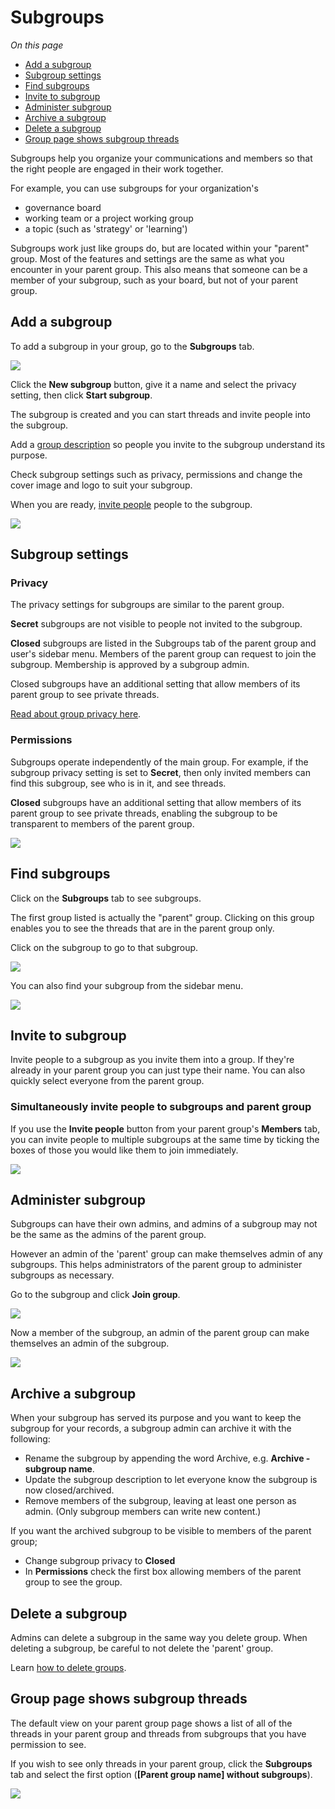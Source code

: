 # Subgroups

*On this page*
- [Add a subgroup](#add-a-subgroup)
- [Subgroup settings](#subgroup-settings)
- [Find subgroups](#find-subgroups)
- [Invite to subgroup](#invite-to-subgroup)
- [Administer subgroup](#administer-subgroup)
- [Archive a subgroup](#archive-a-subgroup)
- [Delete a subgroup](#delete-a-subgroup)
- [Group page shows subgroup threads](#group-page-shows-subgroup-threads)

Subgroups help you organize your communications and members so that the right people are engaged in their work together.

For example, you can use subgroups for your organization's

- governance board
- working team or a project working group
- a topic (such as 'strategy' or 'learning')

Subgroups work just like groups do, but are located within your "parent" group. Most of the features and settings are the same as what you encounter in your parent group. This also means that someone can be a member of your subgroup, such as your board, but not of your parent group.

## Add a subgroup

To add a subgroup in your group, go to the **Subgroups** tab.

![](subgroups_tab.png)

Click the **New subgroup** button, give it a name and select the privacy setting, then click **Start subgroup**. 

The subgroup is created and you can start threads and invite people into the subgroup.

Add a [group description](https://help.loomio.com/en/user_manual/groups/settings/index.html#group-description) so people you invite to the subgroup understand its purpose.  

Check subgroup settings such as privacy, permissions and change the cover image and logo to suit your subgroup.

When you are ready, [invite people](https://help.loomio.com/en/user_manual/groups/membership/index.html) people to the subgroup.

![](subgroups_new.png)

## Subgroup settings

### Privacy

The privacy settings for subgroups are similar to the parent group. 

**Secret** subgroups are not visible to people not invited to the subgroup.

**Closed** subgroups are listed in the Subgroups tab of the parent group and user's sidebar menu. Members of the parent group can request to join the subgroup. Membership is approved by a subgroup admin.

Closed subgroups have an additional setting that allow members of its parent group to see private threads.

[Read about group privacy here](https://help.loomio.com/en/user_manual/groups/settings/index.html#privacy).

### Permissions

Subgroups operate independently of the main group. For example, if the subgroup privacy setting is set to **Secret**, then only invited members can find this subgroup, see who is in it, and see threads.

**Closed** subgroups have an additional setting that allow members of its parent group to see private threads, enabling the subgroup to be transparent to members of the parent group.

![](subgroup_permissions.png)

## Find subgroups

Click on the **Subgroups** tab to see subgroups.

The first group listed is actually the "parent" group.  Clicking on this group enables you to see the threads that are in the parent group only.

Click on the subgroup to go to that subgroup.

![](subgroup_view.png)

You can also find your subgroup from the sidebar menu.

![](subgroup_sidebar.png)

## Invite to subgroup

Invite people to a subgroup as you invite them into a group. If they're already in your parent group you can just type their name. You can also quickly select everyone from the parent group.

### Simultaneously invite people to subgroups and parent group

If you use the **Invite people** button from your parent group's **Members** tab, you can invite people to multiple subgroups at the same time by ticking the boxes of those you would like them to join immediately.

![](subgroup_invite.png)

## Administer subgroup

Subgroups can have their own admins, and admins of a subgroup may not be the same as the admins of the parent group.

However an admin of the 'parent' group can make themselves admin of any subgroups.  This helps administrators of the parent group to administer subgroups as necessary.

Go to the subgroup and click **Join group**.

![](subgroup_join.png)

Now a member of the subgroup, an admin of the parent group can make themselves an admin of the subgroup.

![](subgroup_make_admin.png)

## Archive a subgroup

When your subgroup has served its purpose and you want to keep the subgroup for your records, a subgroup admin can archive it with the following:
- Rename the subgroup by appending the word Archive, e.g. **Archive - subgroup name**.
- Update the subgroup description to let everyone know the subgroup is now closed/archived.
- Remove members of the subgroup, leaving at least one person as admin.  (Only subgroup members can write new content.)

If you want the archived subgroup to be visible to members of the parent group; 
- Change subgroup privacy to **Closed**
- In **Permissions** check the first box allowing members of the parent group to see the group.

## Delete a subgroup

Admins can delete a subgroup in the same way you delete group. When deleting a subgroup, be careful to not delete the 'parent' group.

Learn [how to delete groups](/en/user_manual/groups/deleting_archiving).

## Group page shows subgroup threads

The default view on your parent group page shows a list of all of the threads in your parent group and threads from subgroups that you have permission to see.

If you wish to see only threads in your parent group, click the **Subgroups** tab and select the first option (**[Parent group name] without subgroups**).

![](parent_group_without_subgroups.png)
